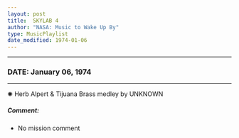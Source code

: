 ```yaml
---
layout: post
title:  SKYLAB 4
author: "NASA: Music to Wake Up By"
type: MusicPlaylist
date_modified: 1974-01-06
---
```


----
### DATE: January 06, 1974
----
✺ Herb Alpert & Tijuana Brass medley by UNKNOWN

##### Comment:
* No mission comment
